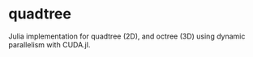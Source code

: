# quadtree
Julia implementation for quadtree (2D), and octree (3D) using dynamic parallelism with CUDA.jl.
